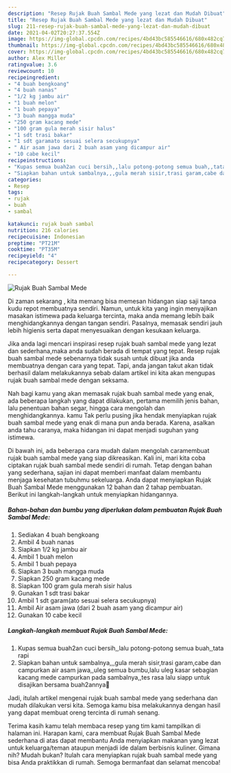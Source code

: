 ```yaml
---
description: "Resep Rujak Buah Sambal Mede yang lezat dan Mudah Dibuat"
title: "Resep Rujak Buah Sambal Mede yang lezat dan Mudah Dibuat"
slug: 211-resep-rujak-buah-sambal-mede-yang-lezat-dan-mudah-dibuat
date: 2021-04-02T20:27:37.554Z
image: https://img-global.cpcdn.com/recipes/4bd43bc585546616/680x482cq70/rujak-buah-sambal-mede-foto-resep-utama.jpg
thumbnail: https://img-global.cpcdn.com/recipes/4bd43bc585546616/680x482cq70/rujak-buah-sambal-mede-foto-resep-utama.jpg
cover: https://img-global.cpcdn.com/recipes/4bd43bc585546616/680x482cq70/rujak-buah-sambal-mede-foto-resep-utama.jpg
author: Alex Miller
ratingvalue: 3.6
reviewcount: 10
recipeingredient:
- "4 buah bengkoang"
- "4 buah nanas"
- "1/2 kg jambu air"
- "1 buah melon"
- "1 buah pepaya"
- "3 buah mangga muda"
- "250 gram kacang mede"
- "100 gram gula merah sisir halus"
- "1 sdt trasi bakar"
- "1 sdt garamato sesuai selera secukupnya"
- " Air asam jawa dari 2 buah asam yang dicampur air"
- "10 cabe kecil"
recipeinstructions:
- "Kupas semua buah2an cuci bersih,,lalu potong-potong semua buah,,tata rapi"
- "Siapkan bahan untuk sambalnya,,,gula merah sisir,trasi garam,cabe dan campurkan air asam jawa,,uleg semua bumbu,lalu uleg kasar sebagian kacang mede campurkan pada sambalnya,,tes rasa lalu siapp untuk disajikan bersama buah2annya🤗"
categories:
- Resep
tags:
- rujak
- buah
- sambal

katakunci: rujak buah sambal 
nutrition: 216 calories
recipecuisine: Indonesian
preptime: "PT21M"
cooktime: "PT35M"
recipeyield: "4"
recipecategory: Dessert

---
```



![Rujak Buah Sambal Mede](https://img-global.cpcdn.com/recipes/4bd43bc585546616/680x482cq70/rujak-buah-sambal-mede-foto-resep-utama.jpg)

Di zaman  sekarang , kita memang bisa memesan hidangan siap saji tanpa kudu repot membuatnya sendiri. Namun, untuk kita yang ingin menyajikan masakan istimewa pada keluarga tercinta, maka anda memang lebih baik menghidangkannya dengan tangan sendiri. Pasalnya, memasak sendiri jauh lebih higienis serta dapat menyesuaikan dengan kesukaan keluarga.

Jika anda lagi mencari inspirasi resep rujak buah sambal mede yang lezat dan sederhana,maka anda sudah berada di tempat yang tepat. Resep rujak buah sambal mede  sebenarnya tidak susah untuk dibuat jika anda membuatnya dengan cara yang tepat. Tapi, anda jangan takut akan tidak berhasil dalam melakukannya 
sebab dalam artikel ini kita akan mengupas rujak buah sambal mede dengan seksama.  



Nah bagi kamu yang akan memasak rujak buah sambal mede yang enak, ada beberapa langkah yang dapat dilakukan, pertama memilih jenis bahan, lalu penentuan bahan segar, hingga cara mengolah dan menghidangkannya. kamu Tak perlu pusing jika hendak menyiapkan rujak buah sambal mede yang enak di mana pun anda berada. Karena, asalkan anda  tahu caranya, maka hidangan ini dapat menjadi suguhan yang istimewa.

Di bawah ini, ada beberapa cara mudah dalam mengolah caramembuat rujak buah sambal mede yang siap dikreasikan. Kali ini, mari kita coba ciptakan rujak buah sambal mede sendiri di rumah. Tetap dengan bahan yang sederhana, sajian ini dapat memberi manfaat dalam membantu menjaga kesehatan tubuhmu sekeluarga. Anda dapat menyiapkan Rujak Buah Sambal Mede menggunakan 12 bahan dan 2 tahap pembuatan. Berikut ini langkah-langkah untuk menyiapkan hidangannya.

<!--inarticleads1-->

##### Bahan-bahan dan bumbu yang diperlukan dalam pembuatan Rujak Buah Sambal Mede:

1. Sediakan 4 buah bengkoang
1. Ambil 4 buah nanas
1. Siapkan 1/2 kg jambu air
1. Ambil 1 buah melon
1. Ambil 1 buah pepaya
1. Siapkan 3 buah mangga muda
1. Siapkan 250 gram kacang mede
1. Siapkan 100 gram gula merah sisir halus
1. Gunakan 1 sdt trasi bakar
1. Ambil 1 sdt garam(ato sesuai selera secukupnya)
1. Ambil  Air asam jawa (dari 2 buah asam yang dicampur air)
1. Gunakan 10 cabe kecil




<!--inarticleads2-->

##### Langkah-langkah membuat Rujak Buah Sambal Mede:

1. Kupas semua buah2an cuci bersih,,lalu potong-potong semua buah,,tata rapi
1. Siapkan bahan untuk sambalnya,,,gula merah sisir,trasi garam,cabe dan campurkan air asam jawa,,uleg semua bumbu,lalu uleg kasar sebagian kacang mede campurkan pada sambalnya,,tes rasa lalu siapp untuk disajikan bersama buah2annya🤗




Jadi, itulah artikel mengenai  rujak buah sambal mede  yang sederhana dan mudah dilakukan versi kita. Semoga kamu bisa melakukannya dengan hasil yang dapat membuat oreng tercinta di rumah senang. 

Terima kasih kamu telah membaca resep yang tim kami tampilkan di halaman ini. Harapan kami, cara membuat  Rujak Buah Sambal Mede sederhana di atas dapat membantu Anda menyiapkan makanan yang lezat untuk keluarga/teman ataupun menjadi ide dalam berbisnis kuliner. Gimana nih? Mudah bukan? Itulah cara menyiapkan rujak buah sambal mede yang bisa Anda praktikkan di rumah. Semoga bermanfaat dan selamat mencoba!

